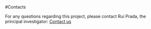 #Contacts
<p></p>
For any questions regarding this project, please contact Rui Prada, the principal investigator:
<a href="mailto:rui.prada@gaips.inesc-id.pt">Contact us</a>
